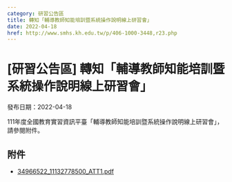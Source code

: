 ```yaml
---
category: 研習公告區
title: 轉知「輔導教師知能培訓暨系統操作說明線上研習會」
date: 2022-04-18
href: http://www.smhs.kh.edu.tw/p/406-1000-3448,r23.php
---
```


# [研習公告區] 轉知「輔導教師知能培訓暨系統操作說明線上研習會」

發布日期：2022-04-18

111年度全國教育實習資訊平臺「輔導教師知能培訓暨系統操作說明線上研習會」，請參閱附件。

## 附件

- [34966522_11132778500_ATT1.pdf](https://www.smhs.kh.edu.tw/var/file/0/1000/attach/53/pta_3201_8236208_63215.pdf)
